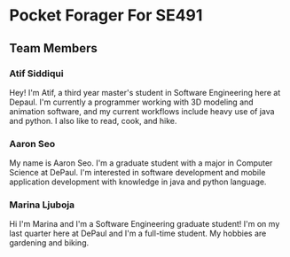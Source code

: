# Pocket Forager For SE491

## Team Members

### Atif Siddiqui

Hey! I'm Atif, a third year master's student in Software Engineering here at Depaul. I'm currently a programmer working with 3D modeling and
animation software, and my current workflows include heavy use of java and python. I also like to read, cook, and hike.

### Aaron Seo
My name is Aaron Seo.  I'm a graduate student with a major in Computer Science at DePaul.  I'm interested in software development and mobile application development with knowledge in java and python language.

### Marina Ljuboja
Hi I'm Marina and I'm a Software Engineering graduate student! I'm on my last quarter here at DePaul and I'm a full-time student. My hobbies are gardening and biking.
